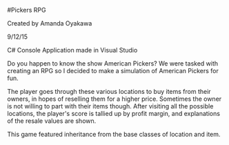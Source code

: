 #Pickers RPG

Created by Amanda Oyakawa

9/12/15

C# Console Application made in Visual Studio

Do you happen to know the show American Pickers? We were tasked with creating an RPG so I decided to make a simulation of American Pickers for fun. 

The player goes through these various locations to buy items from their owners, in hopes of reselling them for a higher price. 
Sometimes the owner is not willing to part with their items though. 
After visiting all the possible locations, the player's score is tallied up by profit margin, and explanations of the resale values are shown. 

This game featured inheritance from the base classes of location and item. 